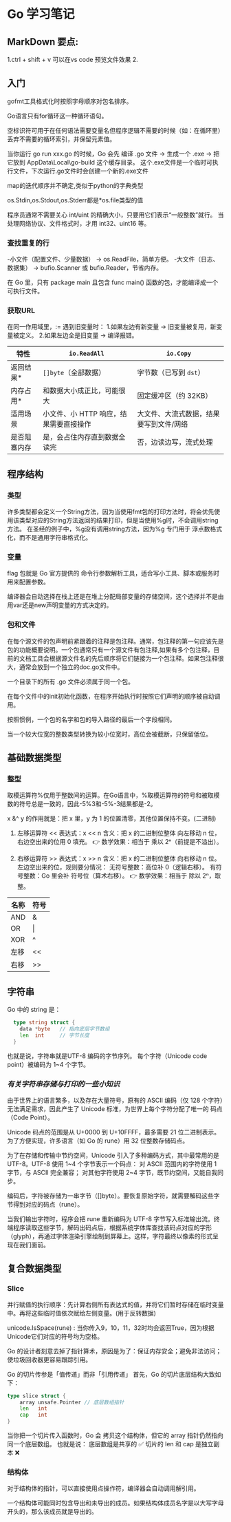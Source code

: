 # Go 学习笔记

## MarkDown 要点:
1.ctrl + shift + v   可以在vs code 预览文件效果
2.

## 入门

gofmt工具格式化时按照字母顺序对包名排序。  

Go语言只有for循环这一种循环语句。

空标识符可用于在任何语法需要变量名但程序逻辑不需要的时候（如：在循环里）丢弃不需要的循环索引，并保留元素值。

当你运行 go run xxx.go 的时候，Go 会先 编译 .go 文件 → 生成一个 .exe → 把它放到 AppData\Local\go-build 这个缓存目录。
这个.exe文件是一个临时可执行文件，下次运行.go文件时会创建一个新的.exe文件

map的迭代顺序并不确定,类似于python的字典类型

os.Stdin,os.Stdout,os.Stderr都是*os.file类型的值

程序员通常不需要关心 int/uint 的精确大小，只要用它们表示“一般整数”就行。
当处理网络协议、文件格式时，才用 int32、uint16 等。

### 查找重复的行
-小文件（配置文件、少量数据） → os.ReadFile，简单方便。
-大文件（日志、数据集） → bufio.Scanner 或 bufio.Reader，节省内存。  

在 Go 里，只有 package main 且包含 func main() 函数的包，才能编译成一个可执行文件。

### 获取URL
在同一作用域里，:= 遇到旧变量时：
1.如果左边有新变量 → 旧变量被复用，新变量被定义。
2.如果左边全是旧变量 → 编译报错。

| 特性         | `io.ReadAll`           | `io.Copy`            |
| --- | --- | --- |
| 返回结果*  | `[]byte`（全部数据）         | 字节数（已写到 `dst`）       |
| 内存占用* | 和数据大小成正比，可能很大          | 固定缓冲区（约 32KB）        |
| 适用场景   | 小文件、小 HTTP 响应，结果需要直接操作 | 大文件、大流式数据，结果要写到文件/网络 |
| 是否阻塞内存 | 是，会占住内存直到数据全读完         | 否，边读边写，流式处理          |


## 程序结构

### 类型
许多类型都会定义一个String方法，因为当使用fmt包的打印方法时，将会优先使用该类型对应的String方法返回的结果打印，但是当使用%g时，不会调用string方法。
在圣经的例子中，%g没有调用string方法，因为%g 专门用于 浮点数格式化，而不是通用字符串格式化。


### 变量
flag 包就是 Go 官方提供的 命令行参数解析工具，适合写小工具、脚本或服务时用来配置参数。  

编译器会自动选择在栈上还是在堆上分配局部变量的存储空间，这个选择并不是由用var还是new声明变量的方式决定的。

### 包和文件

在每个源文件的包声明前紧跟着的注释是包注释。通常，包注释的第一句应该先是包的功能概要说明。一个包通常只有一个源文件有包注释,如果有多个包注释，目前的文档工具会根据源文件名的先后顺序将它们链接为一个包注释。如果包注释很大，通常会放到一个独立的doc.go文件中。

一个目录下的所有 .go 文件必须属于同一个包。

在每个文件中的init初始化函数，在程序开始执行时按照它们声明的顺序被自动调用。

按照惯例，一个包的名字和包的导入路径的最后一个字段相同。

当一个较大位宽的整数类型转换为较小位宽时，高位会被截断，只保留低位。



## 基础数据类型

### 整型

取模运算符%仅用于整数间的运算。在Go语言中，%取模运算符的符号和被取模数的符号总是一致的，因此-5%3和-5%-3结果都是-2。  

x &^ y 的作用就是：把 x 里，y 为 1 的位置清零，其他位置保持不变。(二进制)

1. 左移运算符 <<
表达式：x << n
含义：把 x 的二进制位整体 向左移动 n 位，右边空出来的位用 0 填充。
👉 数学效果：相当于 乘以 2ⁿ（前提是不溢出）。

2. 右移运算符 >>
表达式：x >> n
含义：把 x 的二进制位整体 向右移动 n 位。
左边空出来的位，规则要分情况：
无符号整数：高位补 0（逻辑右移）。
有符号整数：Go 里会补 符号位（算术右移）。
👉 数学效果：相当于 除以 2ⁿ，取整。  

|名称|符号|
|---|---|
|AND|&|
|OR|\||
|XOR|^|
|左移|<<|
|右移|>>|

## 字符串

Go 中的 string 是：
```go
  type string struct {
    data *byte   // 指向底层字节数组
    len  int     // 字节长度
  }
```
也就是说，字符串就是UTF-8 编码的字节序列。
每个字符（Unicode code point）被编码为 1~4 个字节。

### *有关字符串存储与打印的一些小知识*
由于世界上的语言繁多，以及存在大量符号，原有的 ASCII 编码（仅 128 个字符）无法满足需求，因此产生了 Unicode 标准，为世界上每个字符分配了唯一的 码点（Code Point）。

Unicode 码点的范围是从 U+0000 到 U+10FFFF，最多需要 21 位二进制表示。为了方便实现，许多语言（如 Go 的 rune）用 32 位整数存储码点。

为了在存储和传输中节约空间，Unicode 引入了多种编码方式，其中最常用的是 UTF-8。UTF-8 使用 1~4 个字节表示一个码点：
对 ASCII 范围内的字符使用 1 字节，与 ASCII 完全兼容；
对其他字符使用 2~4 字节，既节约空间，又能自我同步。

编码后，字符被存储为一串字节（[]byte）。要恢复原始字符，就需要解码这些字节得到对应的码点（rune）。

当我们输出字符时，程序会把 rune 重新编码为 UTF-8 字节写入标准输出流。终端程序读取这些字节，解码出码点后，根据系统字体库查找该码点对应的字形（glyph），再通过字体渲染引擎绘制到屏幕上。这样，字符最终以像素的形式呈现在我们面前。


## 复合数据类型

### Slice
 并行赋值的执行顺序：先计算右侧所有表达式的值，并将它们暂时存储在临时变量中。再将这些临时值依次赋给左侧变量。(用于反转数据)

unicode.IsSpace(rune) : 当你传入9，10，11，32时均会返回True，因为根据Unicode它们对应的符号均为空格。

Go 的设计者刻意去掉了指针算术，原因是为了：保证内存安全；避免非法访问；使垃圾回收器更容易跟踪引用。

Go 的切片传参是「值传递」而非「引用传递」
首先，Go 的切片底层结构大致如下：
```go
type slice struct {
    array unsafe.Pointer // 底层数组指针
    len   int
    cap   int
}
```
当你把一个切片传入函数时，Go 会 拷贝这个结构体，但它的 array 指针仍然指向同一个底层数组。
也就是说：
底层数组是共享的 ✅
切片的 len 和 cap 是独立副本 ❌

###  结构体  
  
  对于结构体的指针，可以直接使用点操作符，编译器会自动调用解引用。  

  一个结构体可能同时包含导出和未导出的成员。如果结构体成员名字是以大写字母开头的，那么该成员就是导出的。